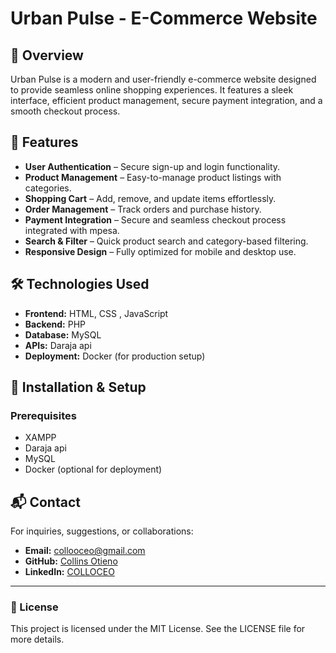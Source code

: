 # Urban Pulse - E-Commerce Website

## 📌 Overview
Urban Pulse is a modern and user-friendly e-commerce website designed to provide seamless online shopping experiences. It features a sleek interface, efficient product management, secure payment integration, and a smooth checkout process.

## 🌟 Features
- **User Authentication** – Secure sign-up and login functionality.
- **Product Management** – Easy-to-manage product listings with categories.
- **Shopping Cart** – Add, remove, and update items effortlessly.
- **Order Management** – Track orders and purchase history.
- **Payment Integration** – Secure and seamless checkout process integrated with mpesa.
- **Search & Filter** – Quick product search and category-based filtering.
- **Responsive Design** – Fully optimized for mobile and desktop use.

## 🛠️ Technologies Used
- **Frontend:** HTML, CSS , JavaScript
- **Backend:** PHP
- **Database:** MySQL
- **APIs:** Daraja api
- **Deployment:** Docker (for production setup)

## 🚀 Installation & Setup
### Prerequisites
- XAMPP
- Daraja api
- MySQL
- Docker (optional for deployment)

   

## 📬 Contact
For inquiries, suggestions, or collaborations:
- **Email:** collooceo@gmail.com
- **GitHub:** [Collins Otieno](https://github.com/your-username)
- **LinkedIn:** [COLLOCEO](https://linkedin.com/in/your-profile)

---
### 📜 License
This project is licensed under the MIT License. See the LICENSE file for more details.
